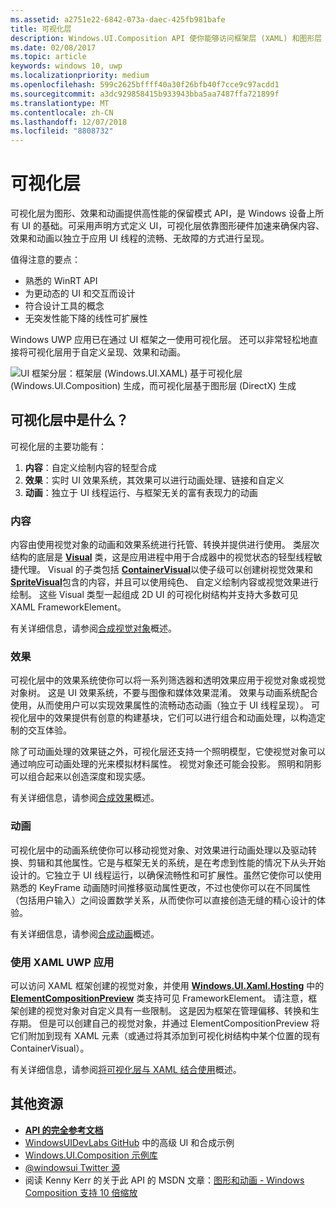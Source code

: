 ```yaml
---
ms.assetid: a2751e22-6842-073a-daec-425fb981bafe
title: 可视化层
description: Windows.UI.Composition API 使你能够访问框架层 (XAML) 和图形层 (DirectX) 之间的合成层。
ms.date: 02/08/2017
ms.topic: article
keywords: windows 10, uwp
ms.localizationpriority: medium
ms.openlocfilehash: 599c2625bffff40a30f26bfb40f7cce9c97acdd1
ms.sourcegitcommit: a3dc929858415b933943bba5aa7487ffa721899f
ms.translationtype: MT
ms.contentlocale: zh-CN
ms.lasthandoff: 12/07/2018
ms.locfileid: "8808732"
---
```

# <a name="visual-layer"></a>可视化层

可视化层为图形、效果和动画提供高性能的保留模式 API，是 Windows 设备上所有 UI 的基础。可采用声明方式定义 UI，可视化层依靠图形硬件加速来确保内容、效果和动画以独立于应用 UI 线程的流畅、无故障的方式进行呈现。

值得注意的要点：

* 熟悉的 WinRT API
* 为更动态的 UI 和交互而设计
* 符合设计工具的概念
* 无突发性能下降的线性可扩展性

Windows UWP 应用已在通过 UI 框架之一使用可视化层。 还可以非常轻松地直接将可视化层用于自定义呈现、效果和动画。

![UI 框架分层：框架层 (Windows.UI.XAML) 基于可视化层 (Windows.UI.Composition) 生成，而可视化层基于图形层 (DirectX) 生成](images/layers-win-ui-composition.png)

## <a name="whats-in-the-visual-layer"></a>可视化层中是什么？

可视化层的主要功能有：

1. **内容**：自定义绘制内容的轻型合成
1. **效果**：实时 UI 效果系统，其效果可以进行动画处理、链接和自定义
1. **动画**：独立于 UI 线程运行、与框架无关的富有表现力的动画

### <a name="content"></a>内容

内容由使用视觉对象的动画和效果系统进行托管、转换并提供进行使用。 类层次结构的底层是 [**Visual**](https://msdn.microsoft.com/library/windows/apps/Dn706858) 类，这是应用进程中用于合成器中的视觉状态的轻型线程敏捷代理。 Visual 的子类包括 [**ContainerVisual**](https://msdn.microsoft.com/library/windows/apps/Dn706810)以使子级可以创建树视觉效果和[**SpriteVisual**](https://msdn.microsoft.com/library/windows/apps/Mt589433)包含的内容，并且可以使用纯色、 自定义绘制内容或视觉效果进行绘制。 这些 Visual 类型一起组成 2D UI 的可视化树结构并支持大多数可见 XAML FrameworkElement。

有关详细信息，请参阅[合成视觉对象](composition-visual-tree.md)概述。

### <a name="effects"></a>效果

可视化层中的效果系统使你可以将一系列筛选器和透明效果应用于视觉对象或视觉对象树。 这是 UI 效果系统，不要与图像和媒体效果混淆。 效果与动画系统配合使用，从而使用户可以实现效果属性的流畅动态动画（独立于 UI 线程呈现）。 可视化层中的效果提供有创意的构建基块，它们可以进行组合和动画处理，以构造定制的交互体验。

除了可动画处理的效果链之外，可视化层还支持一个照明模型，它使视觉对象可以通过响应可动画处理的光来模拟材料属性。 视觉对象还可能会投影。 照明和阴影可以组合起来以创造深度和现实感。

有关详细信息，请参阅[合成效果](composition-effects.md)概述。

### <a name="animations"></a>动画

可视化层中的动画系统使你可以移动视觉对象、对效果进行动画处理以及驱动转换、剪辑和其他属性。它是与框架无关的系统，是在考虑到性能的情况下从头开始设计的。它独立于 UI 线程运行，以确保流畅性和可扩展性。虽然它使你可以使用熟悉的 KeyFrame 动画随时间推移驱动属性更改，不过也使你可以在不同属性（包括用户输入）之间设置数学关系，从而使你可以直接创造无缝的精心设计的体验。

有关详细信息，请参阅[合成动画](composition-animation.md)概述。

### <a name="working-with-your-xaml-uwp-app"></a>使用 XAML UWP 应用

可以访问 XAML 框架创建的视觉对象，并使用 [**Windows.UI.Xaml.Hosting**](https://msdn.microsoft.com/library/windows/apps/Hh701908) 中的 [**ElementCompositionPreview**](https://msdn.microsoft.com/library/windows/apps/Mt608976) 类支持可见 FrameworkElement。 请注意，框架创建的视觉对象对自定义具有一些限制。 这是因为框架在管理偏移、转换和生存期。 但是可以创建自己的视觉对象，并通过 ElementCompositionPreview 将它们附加到现有 XAML 元素（或通过将其添加到可视化树结构中某个位置的现有 ContainerVisual）。

有关详细信息，请参阅[将可视化层与 XAML 结合使用](using-the-visual-layer-with-xaml.md)概述。

## <a name="additional-resources"></a>其他资源

* [**API 的完全参考文档**](https://msdn.microsoft.com/library/windows/apps/Dn706878)
* [WindowsUIDevLabs GitHub](https://github.com/microsoft/windowsuidevlabs) 中的高级 UI 和合成示例
* [Windows.UI.Composition 示例库](https://aka.ms/winuiapp)
* [@windowsui Twitter 源 ](https://twitter.com/windowsui)
* 阅读 Kenny Kerr 的关于此 API 的 MSDN 文章：[图形和动画 - Windows Composition 支持 10 倍缩放](https://msdn.microsoft.com/magazine/mt590968)
